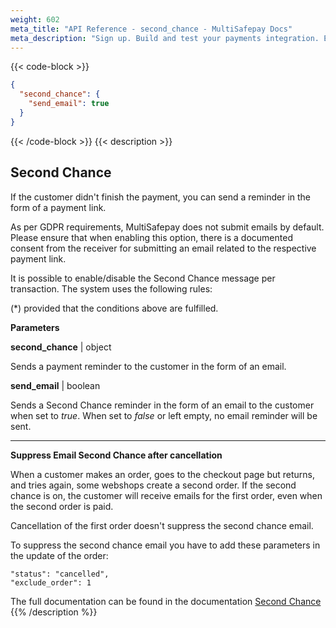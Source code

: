 ```yaml
---
weight: 602
meta_title: "API Reference - second_chance - MultiSafepay Docs"
meta_description: "Sign up. Build and test your payments integration. Explore our products and services. Use our API Reference, SDKs, and wrappers. Get support."
---
```


{{< code-block >}}
```json 
{
  "second_chance": {
    "send_email": true
  }
}
 ```
{{< /code-block >}}
{{< description >}}
## Second Chance

If the customer didn't finish the payment, you can send a reminder in the form of a payment link.

As per GDPR requirements, MultiSafepay does not submit emails by default. Please ensure that when enabling this option, there is a documented consent from the receiver for submitting an email related to the respective payment link.

It is possible to enable/disable the Second Chance message per transaction. The system uses the following rules:

(*) provided that the conditions above are fulfilled.


**Parameters**

__second_chance__ | object

Sends a payment reminder to the customer in the form of an email.

__send_email__ | boolean

Sends a Second Chance reminder in the form of an email to the customer when set to _true_. When set to _false_ or left empty, no email reminder will be sent.

----------------

**Suppress Email Second Chance after cancellation**

When a customer makes an order, goes to the checkout page but returns, and tries again, some webshops create a second order. If the second chance is on, the customer will receive emails for the first order, even when the second order is paid.

Cancellation of the first order doesn't suppress the second chance email.

To suppress the second chance email you have to add these parameters in the update of the order:
``` 
"status": "cancelled",
"exclude_order": 1
```


The full documentation can be found in the documentation [Second Chance](/tools/second-chance/how-does-it-work)
{{% /description %}}
